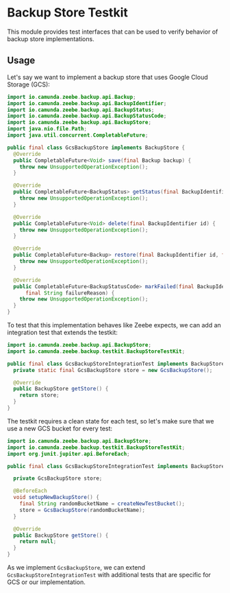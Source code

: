 # Backup Store Testkit

This module provides test interfaces that can be used to verify behavior of backup store
implementations.

## Usage

Let's say we want to implement a backup store that uses Google Cloud Storage (GCS):

```java
import io.camunda.zeebe.backup.api.Backup;
import io.camunda.zeebe.backup.api.BackupIdentifier;
import io.camunda.zeebe.backup.api.BackupStatus;
import io.camunda.zeebe.backup.api.BackupStatusCode;
import io.camunda.zeebe.backup.api.BackupStore;
import java.nio.file.Path;
import java.util.concurrent.CompletableFuture;

public final class GcsBackupStore implements BackupStore {
  @Override
  public CompletableFuture<Void> save(final Backup backup) {
    throw new UnsupportedOperationException();
  }

  @Override
  public CompletableFuture<BackupStatus> getStatus(final BackupIdentifier id) {
    throw new UnsupportedOperationException();
  }

  @Override
  public CompletableFuture<Void> delete(final BackupIdentifier id) {
    throw new UnsupportedOperationException();
  }

  @Override
  public CompletableFuture<Backup> restore(final BackupIdentifier id, final Path targetFolder) {
    throw new UnsupportedOperationException();
  }

  @Override
  public CompletableFuture<BackupStatusCode> markFailed(final BackupIdentifier id,
      final String failureReason) {
    throw new UnsupportedOperationException();
  }
}
```

To test that this implementation behaves like Zeebe expects, we can add an integration test
that extends the testkit:

```java
import io.camunda.zeebe.backup.api.BackupStore;
import io.camunda.zeebe.backup.testkit.BackupStoreTestKit;

public final class GcsBackupStoreIntegrationTest implements BackupStoreTestKit {
  private static final GcsBackupStore store = new GcsBackupStore();

  @Override
  public BackupStore getStore() {
    return store;
  }
}
```

The testkit requires a clean state for each test, so let's make sure that we use a new GCS bucket
for every test:

```java
import io.camunda.zeebe.backup.api.BackupStore;
import io.camunda.zeebe.backup.testkit.BackupStoreTestKit;
import org.junit.jupiter.api.BeforeEach;

public final class GcsBackupStoreIntegrationTest implements BackupStoreTestKit {

  private GcsBackupStore store;

  @BeforeEach
  void setupNewBackupStore() {
    final String randomBucketName = createNewTestBucket();
    store = GcsBackupStore(randomBucketName);
  }

  @Override
  public BackupStore getStore() {
    return null;
  }
}
```

As we implement `GcsBackupStore`, we can extend `GcsBackupStoreIntegrationTest` with additional tests
that are specific for GCS or our implementation.
